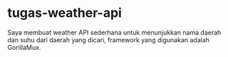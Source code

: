 # tugas-weather-api
Saya membuat weather API sederhana untuk menunjukkan nama daerah dan suhu dari daerah yang dicari, framework yang digunakan adalah GorillaMux.
